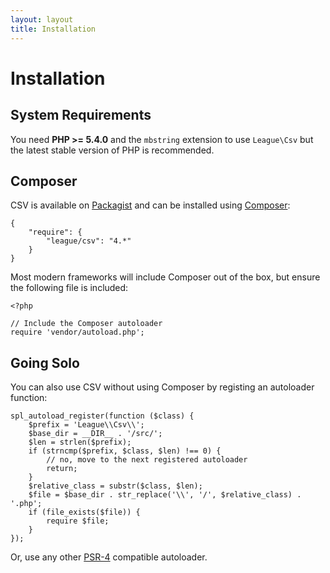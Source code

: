 ```yaml
---
layout: layout
title: Installation
---
```


# Installation

## System Requirements

You need **PHP >= 5.4.0** and the `mbstring` extension to use `League\Csv` but the latest stable version of PHP is recommended.

## Composer

CSV is available on [Packagist](https://packagist.org/packages/league/csv) and can be installed using [Composer](https://getcomposer.org/):

~~~.language-javascript
{
    "require": {
        "league/csv": "4.*"
    }
}
~~~

Most modern frameworks will include Composer out of the box, but ensure the following file is included:

~~~.language-php
<?php

// Include the Composer autoloader
require 'vendor/autoload.php';
~~~

## Going Solo

You can also use CSV without using Composer by registing an autoloader function:

~~~.language-php
spl_autoload_register(function ($class) {
    $prefix = 'League\\Csv\\';
    $base_dir = __DIR__ . '/src/';
    $len = strlen($prefix);
    if (strncmp($prefix, $class, $len) !== 0) {
        // no, move to the next registered autoloader
        return;
    }
    $relative_class = substr($class, $len);
    $file = $base_dir . str_replace('\\', '/', $relative_class) . '.php';
    if (file_exists($file)) {
        require $file;
    }
});
~~~

Or, use any other [PSR-4](http://www.php-fig.org/psr/psr-4/) compatible autoloader.
